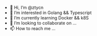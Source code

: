- 👋 Hi, I’m @ztycn
- 👀 I’m interested in Golang && Typescript
- 🌱 I’m currently learning Docker && k8S
- 💞️ I’m looking to collaborate on ...
- 📫 How to reach me ...

<!---
ztycn/ztycn is a ✨ special ✨ repository because its `README.md` (this file) appears on your GitHub profile.
You can click the Preview link to take a look at your changes.
--->
